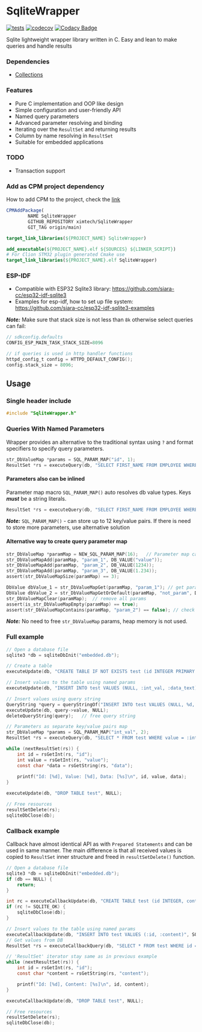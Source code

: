 # SqliteWrapper

[![tests](https://github.com/ximtech/SqliteWrapper/actions/workflows/cmake-ci.yml/badge.svg)](https://github.com/ximtech/SqliteWrapper/actions/workflows/cmake-ci.yml)
[![codecov](https://codecov.io/gh/ximtech/SqliteWrapper/graph/badge.svg?token=GG9AyPdAI2)](https://codecov.io/gh/ximtech/SqliteWrapper)
[![Codacy Badge](https://app.codacy.com/project/badge/Grade/3c9b762b968f4aada486294710288752)](https://app.codacy.com/gh/ximtech/SqliteWrapper/dashboard)


Sqlite lightweight wrapper library written in C. Easy and lean to make queries and handle results

### Dependencies
- [Collections](https://github.com/ximtech/Collections)

### Features

- Pure C implementation and OOP like design
- Simple configuration and user-friendly API
- Named query parameters
- Advanced parameter resolving and binding
- Iterating over the `ResultSet` and returning results
- Column by name resolving in `ResultSet`
- Suitable for embedded applications

### TODO

- Transaction support


### Add as CPM project dependency

How to add CPM to the project, check the [link](https://github.com/cpm-cmake/CPM.cmake)

```cmake
CPMAddPackage(
        NAME SqliteWrapper
        GITHUB_REPOSITORY ximtech/SqliteWrapper
        GIT_TAG origin/main)

target_link_libraries(${PROJECT_NAME} SqliteWrapper)
```

```cmake
add_executable(${PROJECT_NAME}.elf ${SOURCES} ${LINKER_SCRIPT})
# For Clion STM32 plugin generated Cmake use 
target_link_libraries(${PROJECT_NAME}.elf SqliteWrapper)
```

### ESP-IDF

- Compatible with ESP32 Sqlite3 library: https://github.com/siara-cc/esp32-idf-sqlite3
- Examples for esp-idf, how to set up file system: https://github.com/siara-cc/esp32-idf-sqlite3-examples

***Note:*** Make sure that stack size is not less than `8k` otherwise select queries can fail:
```c
// sdkconfig.defaults
CONFIG_ESP_MAIN_TASK_STACK_SIZE=8096

// if queries is used in http handler functions
httpd_config_t config = HTTPD_DEFAULT_CONFIG();
config.stack_size = 8096;
```

## Usage

### Single header include

```c
#include "SqliteWrapper.h"
```

### Queries With Named Parameters

Wrapper provides an alternative to the traditional syntax using `?` and format specifiers to specify query parameters.

```c
str_DbValueMap *params = SQL_PARAM_MAP("id", 1);
ResultSet *rs = executeQuery(db, "SELECT FIRST_NAME FROM EMPLOYEE WHERE ID = :id", params);
```

#### Parameters also can be inlined
Parameter map macro `SQL_PARAM_MAP()` auto resolves db value types. Keys ***must*** be a string literals.

```c
ResultSet *rs = executeQuery(db, "SELECT FIRST_NAME FROM EMPLOYEE WHERE ID = :id", SQL_PARAM_MAP("id", 1));
```

***Note:*** `SQL_PARAM_MAP()` - can store up to 12 key/value pairs. If there is need to store more parameters, use alternative solution

#### Alternative way to create query parameter map

```c
str_DbValueMap *paramMap = NEW_SQL_PARAM_MAP(16);   // Parameter map capacity must be a compile known constant
str_DbValueMapAdd(paramMap, "param_1", DB_VALUE("value"));
str_DbValueMapAdd(paramMap, "param_2", DB_VALUE(1234));
str_DbValueMapAdd(paramMap, "param_3", DB_VALUE(1.234));
assert(str_DbValueMapSize(paramMap) == 3);

DbValue dbValue_1 = str_DbValueMapGet(paramMap, "param_1"); // get parameter by key
DbValue dbValue_2 = str_DbValueMapGetOrDefault(paramMap, "not_param", DB_VALUE("default"));
str_DbValueMapClear(paramMap);  // remove all params
assert(is_str_DbValueMapEmpty(paramMap) == true);
assert(str_DbValueMapContains(paramMap, "param_2") == false); // check for element existence
```

***Note:*** No need to free `str_DbValueMap` params, heap memory is not used.

### Full example

```c
// Open a database file
sqlite3 *db = sqliteDbInit("embedded.db");

// Create a table
executeUpdate(db, "CREATE TABLE IF NOT EXISTS test (id INTEGER PRIMARY KEY, value INTEGER, data TEXT NOT NULL)", NULL);

// Insert values to the table using named params
executeUpdate(db, "INSERT INTO test VALUES (NULL, :int_val, :data_text)", SQL_PARAM_MAP("int_val", 2, "data_text", "test"));

// Insert values using query string
QueryString *query = queryStringOf("INSERT INTO test VALUES (NULL, %d, %s)", 3, "some text value"):
executeUpdate(db, query->value, NULL);
deleteQueryString(query);   // free query string

// Parameters as separate key/value pairs map
str_DbValueMap *params = SQL_PARAM_MAP("int_val", 2);
ResultSet *rs = executeQuery(db, "SELECT * FROM test WHERE value = :int_val", params);

while (nextResultSet(rs)) {
    int id = rsGetInt(rs, "id");
    int value = rsGetInt(rs, "value");
    const char *data = rsGetString(rs, "data");
    
    printf("Id: [%d], Value: [%d], Data: [%s]\n", id, value, data);
}

executeUpdate(db, "DROP TABLE test", NULL);

// Free resources
resultSetDelete(rs);
sqliteDbClose(db);
```

### Callback example

Callback have almost identical API as with `Prepared Statements` and can be used in same manner.
The main difference is that all received values is copied to `ResultSet` inner structure and freed in `resultSetDelete()` function.

```c
// Open a database file
sqlite3 *db = sqliteDbInit("embedded.db");
if (db == NULL) {
    return;
}

int rc = executeCallbackUpdate(db, "CREATE TABLE test (id INTEGER, content)", NULL);
if (rc != SQLITE_OK) {
    sqliteDbClose(db);
}

// Insert values to the table using named params
executeCallbackUpdate(db, "INSERT INTO test VALUES (:id, :content)", SQL_PARAM_MAP("id", 1, "content", "Hello, World from test"));
// Get values from DB
ResultSet *rs = executeCallbackQuery(db, "SELECT * FROM test WHERE id = :id", SQL_PARAM_MAP("id", 1));

// 'ResultSet' iterator stay same as in previous example
while (nextResultSet(rs)) {
    int id = rsGetInt(rs, "id");
    const char *content = rsGetString(rs, "content");

    printf("Id: [%d], Content: [%s]\n", id, content);
}

executeCallbackUpdate(db, "DROP TABLE test", NULL);

// Free resources
resultSetDelete(rs);
sqliteDbClose(db);
```